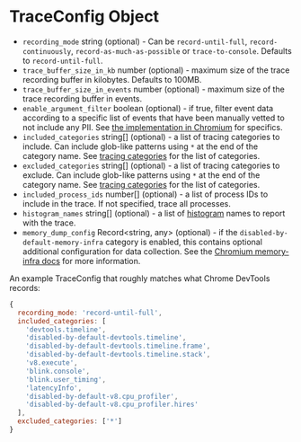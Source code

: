 # TraceConfig Object

* `recording_mode` string (optional) - Can be `record-until-full`, `record-continuously`, `record-as-much-as-possible` or `trace-to-console`. Defaults to `record-until-full`.
* `trace_buffer_size_in_kb` number (optional) - maximum size of the trace
  recording buffer in kilobytes. Defaults to 100MB.
* `trace_buffer_size_in_events` number (optional) - maximum size of the trace
  recording buffer in events.
* `enable_argument_filter` boolean (optional) - if true, filter event data
  according to a specific list of events that have been manually vetted to not
  include any PII. See [the implementation in Chromium][trace_event_args_allowlist.cc]
  for specifics.
* `included_categories` string[] (optional) - a list of tracing categories to
  include. Can include glob-like patterns using `*` at the end of the category
  name. See [tracing categories][] for the list of categories.
* `excluded_categories` string[] (optional) - a list of tracing categories to
  exclude. Can include glob-like patterns using `*` at the end of the category
  name. See [tracing categories][] for the list of categories.
* `included_process_ids` number[] (optional) - a list of process IDs to
  include in the trace. If not specified, trace all processes.
* `histogram_names` string[] (optional) - a list of [histogram][] names to report
  with the trace.
* `memory_dump_config` Record\<string, any\> (optional) - if the
  `disabled-by-default-memory-infra` category is enabled, this contains
  optional additional configuration for data collection. See the
  [Chromium memory-infra docs][memory-infra docs] for more information.

An example TraceConfig that roughly matches what Chrome DevTools records:

<!-- eslint-skip -->

```js
{
  recording_mode: 'record-until-full',
  included_categories: [
    'devtools.timeline',
    'disabled-by-default-devtools.timeline',
    'disabled-by-default-devtools.timeline.frame',
    'disabled-by-default-devtools.timeline.stack',
    'v8.execute',
    'blink.console',
    'blink.user_timing',
    'latencyInfo',
    'disabled-by-default-v8.cpu_profiler',
    'disabled-by-default-v8.cpu_profiler.hires'
  ],
  excluded_categories: ['*']
}
```

[tracing categories]: https://chromium.googlesource.com/chromium/src/+/main/base/trace_event/builtin_categories.h
[memory-infra docs]: https://chromium.googlesource.com/chromium/src/+/main/docs/memory-infra/memory_infra_startup_tracing.md#the-advanced-way
[trace_event_args_allowlist.cc]: https://chromium.googlesource.com/chromium/src/+/main/services/tracing/public/cpp/trace_event_args_allowlist.cc
[histogram]: https://chromium.googlesource.com/chromium/src.git/+/HEAD/tools/metrics/histograms/README.md
